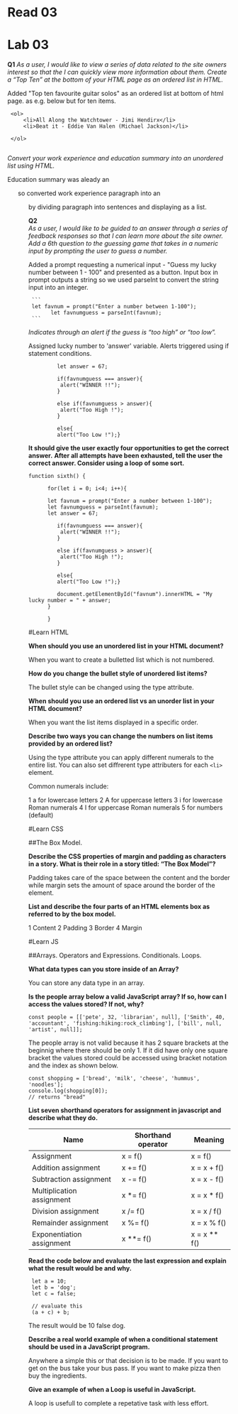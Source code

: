 # Read 03







# Lab 03

**Q1**
*As a user, I would like to view a series of data related to the site owners interest so that the I can quickly view more information about them.
Create a “Top Ten” at the bottom of your HTML page as an ordered list in HTML.*

  Added "Top ten favourite guitar solos" as an ordered list at bottom of html page. as e.g. below but for ten items.
  
  ```
   <ol>
       <li>All Along the Watchtower - Jimi Hendirx</li>
       <li>Beat it - Eddie Van Halen (Michael Jackson)</li>
       
   </ol> 
   
   ```


*Convert your work experience and education summary into an unordered list using HTML.*

   Education summary was aleady an <ul> so converted work experience paragraph into an <ul> by dividing paragraph into sentences and displaying as a list. 
  
  
**Q2**  
*As a user, I would like to be guided to an answer through a series of feedback responses so that I can learn more about the site owner.
Add a 6th question to the guessing game that takes in a numeric input by prompting the user to guess a number.*
  
   Added a prompt requesting a numerical input - "Guess my lucky number between 1 - 100" and presented as a button. 
   Input box in prompt outputs a string so we used parseInt to convert the string input into an integer. 
  
     ```
     let favnum = prompt("Enter a number between 1-100");
           let favnumguess = parseInt(favnum);
     ```
  
*Indicates through an alert if the guess is “too high” or “too low”.*
  
  Assigned lucky number to 'answer' variable. Alerts triggered using if statement conditions. 
  
  ``` 
           let answer = 67;
    
           if(favnumguess === answer){
            alert("WINNER !!");
           }   

           else if(favnumguess > answer){
            alert("Too High !");
           }

           else{
           alert("Too Low !");}
  ```
  
**It should give the user exactly four opportunities to get the correct answer.**
**After all attempts have been exhausted, tell the user the correct answer. Consider using a loop of some sort.**
  
  ```
  function sixth() {

        for(let i = 0; i<4; i++){

        let favnum = prompt("Enter a number between 1-100");
        let favnumguess = parseInt(favnum);
        let answer = 67;
    
           if(favnumguess === answer){
            alert("WINNER !!");
           }   

           else if(favnumguess > answer){
            alert("Too High !");
           }

           else{
           alert("Too Low !");}

           document.getElementById("favnum").innerHTML = "My lucky number = " + answer;
        }
        
        }
  ```
  

  
  
#Learn HTML  
  
**When should you use an unordered list in your HTML document?**
  
When you want to create a bulletted list which is not numbered. 
  
**How do you change the bullet style of unordered list items?**
  
The bullet style can be changed using the type attribute. 
  
  
**When should you use an ordered list vs an unorder list in your HTML document?**
  
When you want the list items displayed in a specific order.
  
**Describe two ways you can change the numbers on list items provided by an ordered list?**
  
Using the type attribute you can apply different numerals to the entire list. You can also set diffrerent type attributers for each `<li>` element. 

Common numerals include: 

1 a for lowercase letters
2 A for uppercase letters
3 i for lowercase Roman numerals
4 I for uppercase Roman numerals
5 for numbers (default)

  
  
#Learn CSS

##The Box Model.

**Describe the CSS properties of margin and padding as characters in a story. What is their role in a story titled: “The Box Model”?**
  
Padding takes care of the space between the content and the border while margin sets the amount of space around the border of the element.  
  
**List and describe the four parts of an HTML elements box as referred to by the box model.**
  
  1 Content
  2 Padding
  3 Border
  4 Margin
  
  
#Learn JS

##Arrays. Operators and Expressions. Conditionals. Loops.

**What data types can you store inside of an Array?**
  
You can store any data type in an array.
  
**Is the people array below a valid JavaScript array? If so, how can I access the values stored? If not, why?**

`const people = [['pete', 32, 'librarian', null], ['Smith', 40, 'accountant', 'fishing:hiking:rock_climbing'], ['bill', null, 'artist', null]];`
  
The people array is not valid because it has 2 square brackets at the beginnig where there should be only 1. If it did have only one square bracket the values stored could be accessed using bracket notation and the index as shown below. 
  
```  
const shopping = ['bread', 'milk', 'cheese', 'hummus', 'noodles'];
console.log(shopping[0]);
// returns "bread"  
```
  
**List seven shorthand operators for assignment in javascript and describe what they do.**
 
|Name	|Shorthand operator	| Meaning
|------|------------------|------------|
|Assignment|	x = f()	| x = f() |
|Addition assignment	| x += f() |	x = x + f() |
|Subtraction assignment	| x -= f()	| x = x - f() |
|Multiplication assignment |	x *= f() |	x = x * f() |
|Division assignment	| x /= f() |	x = x / f() |
|Remainder assignment	| x %= f()	| x = x % f() |
|Exponentiation assignment |	x **= f()	| x = x ** f()  |
  
  
**Read the code below and evaluate the last expression and explain what the result would be and why.**
  
```
 let a = 10;
 let b = 'dog';
 let c = false;

 // evaluate this
 (a + c) + b;
  ```
  
The result would be 10 false dog.   
  
  
**Describe a real world example of when a conditional statement should be used in a JavaScript program.**
  
Anywhere a simple this or that decision is to be made. If you want to get on the bus take your bus pass.   If you want to make pizza then buy the ingredients. 
  
**Give an example of when a Loop is useful in JavaScript.**  
  
A loop is usefull to complete a repetative task with less effort.     
